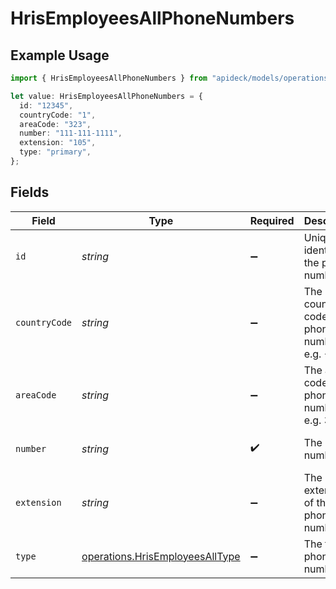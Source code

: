 # HrisEmployeesAllPhoneNumbers

## Example Usage

```typescript
import { HrisEmployeesAllPhoneNumbers } from "apideck/models/operations";

let value: HrisEmployeesAllPhoneNumbers = {
  id: "12345",
  countryCode: "1",
  areaCode: "323",
  number: "111-111-1111",
  extension: "105",
  type: "primary",
};
```

## Fields

| Field                                                                              | Type                                                                               | Required                                                                           | Description                                                                        | Example                                                                            |
| ---------------------------------------------------------------------------------- | ---------------------------------------------------------------------------------- | ---------------------------------------------------------------------------------- | ---------------------------------------------------------------------------------- | ---------------------------------------------------------------------------------- |
| `id`                                                                               | *string*                                                                           | :heavy_minus_sign:                                                                 | Unique identifier of the phone number                                              | 12345                                                                              |
| `countryCode`                                                                      | *string*                                                                           | :heavy_minus_sign:                                                                 | The country code of the phone number, e.g. +1                                      | 1                                                                                  |
| `areaCode`                                                                         | *string*                                                                           | :heavy_minus_sign:                                                                 | The area code of the phone number, e.g. 323                                        | 323                                                                                |
| `number`                                                                           | *string*                                                                           | :heavy_check_mark:                                                                 | The phone number                                                                   | 111-111-1111                                                                       |
| `extension`                                                                        | *string*                                                                           | :heavy_minus_sign:                                                                 | The extension of the phone number                                                  | 105                                                                                |
| `type`                                                                             | [operations.HrisEmployeesAllType](../../models/operations/hrisemployeesalltype.md) | :heavy_minus_sign:                                                                 | The type of phone number                                                           | primary                                                                            |